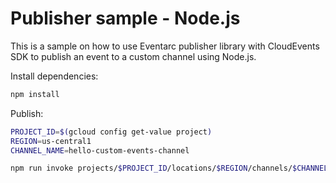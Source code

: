 # Publisher sample - Node.js

This is a sample on how to use Eventarc publisher library with
CloudEvents SDK to publish an event to a custom channel using Node.js.

Install dependencies:

```sh
npm install
```

Publish:

```sh
PROJECT_ID=$(gcloud config get-value project)
REGION=us-central1
CHANNEL_NAME=hello-custom-events-channel

npm run invoke projects/$PROJECT_ID/locations/$REGION/channels/$CHANNEL_NAME
```

